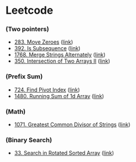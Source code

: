 # Leetcode

### (Two pointers)
- [283. Move Zeroes](src/leetcode/problem_283.py) ([link](https://leetcode.com/problems/move-zeroes/))
- [392. Is Subsequence](src/leetcode/problem_392.py) ([link](https://leetcode.com/problems/is-subsequence/))
- [1768. Merge Strings Alternately](src/leetcode/problem_1768.py) ([link](https://leetcode.com/problems/merge-strings-alternately/))
- [350. Intersection of Two Arrays II](src/leetcode/problem_350.py) ([link](https://leetcode.com/problems/intersection-of-two-arrays-ii/))

### (Prefix Sum)
- [724. Find Pivot Index](src/leetcode/problem_724.py) ([link](https://leetcode.com/problems/find-pivot-index/))
- [1480. Running Sum of 1d Array](src/leetcode/problem_1480.py) ([link](https://leetcode.com/problems/running-sum-of-1d-array/))

### (Math)
- [1071. Greatest Common Divisor of Strings](src/leetcode/problem_1071.py) ([link](https://leetcode.com/problems/greatest-common-divisor-of-strings/))

### (Binary Search)
- [33. Search in Rotated Sorted Array](src/leetcode/problem_33.py) ([link](https://leetcode.com/problems/search-in-rotated-sorted-array/description/))

